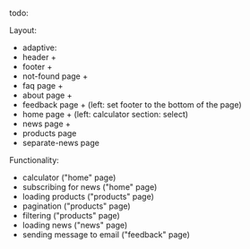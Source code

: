 todo:
 
Layout:
- adaptive:
- header +
- footer +
- not-found page +  
- faq page +
- about page +
- feedback page + (left: set footer to the bottom of the page)
- home page + (left: calculator section: select)
- news page +
- products page
- separate-news page

Functionality: 
- calculator ("home" page)
- subscribing for news ("home" page)
- loading products ("products" page)
- pagination ("products" page)
- filtering ("products" page)
- loading news ("news" page)
- sending message to email ("feedback" page)
